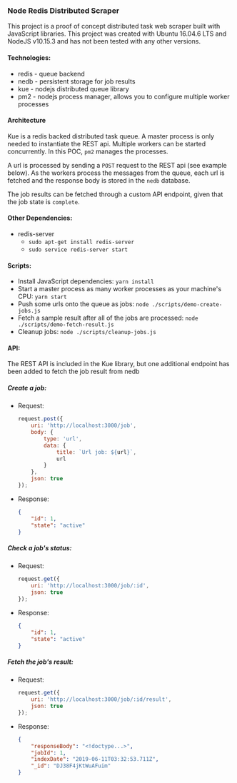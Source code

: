 ### Node Redis Distributed Scraper

This project is a proof of concept distributed task web scraper built with JavaScript libraries.
This project was created with Ubuntu 16.04.6 LTS and NodeJS v10.15.3 and has not been tested with any other versions.

#### Technologies:

- redis - queue backend
- nedb - persistent storage for job results
- kue - nodejs distributed queue library
- pm2 - nodejs process manager, allows you to configure multiple worker processes

#### Architecture

Kue is a redis backed distributed task queue. A master process is only needed to instantiate the REST api.
Multiple workers can be started concurrently. In this POC, `pm2` manages the processes.

A url is processed by sending a `POST` request to the REST api (see example below). As the workers process
the messages from the queue, each url is fetched and the response body is stored in the `nedb` database.

The job results can be fetched through a custom API endpoint, given that the job state is `complete`.

#### Other Dependencies:

- redis-server
  - `sudo apt-get install redis-server`
  - `sudo service redis-server start`

#### Scripts:

- Install JavaScript dependencies: `yarn install`
- Start a master process as many worker processes as your machine's CPU: `yarn start`
- Push some urls onto the queue as jobs: `node ./scripts/demo-create-jobs.js`
- Fetch a sample result after all of the jobs are processed: `node ./scripts/demo-fetch-result.js`
- Cleanup jobs: `node ./scripts/cleanup-jobs.js`

#### API:

The REST API is included in the Kue library, but one additional endpoint has been added to fetch the job result from nedb

##### Create a job:

- Request:

    ```javascript
    request.post({
        uri: 'http://localhost:3000/job',
        body: {
            type: 'url',
            data: {
                title: `Url job: ${url}`,
                url
            }
        },
        json: true
    });
    ```

- Response:

    ```json
    {
        "id": 1,
        "state": "active"
    }
    ```

##### Check a job's status:

- Request:

    ```javascript
    request.get({
        uri: 'http://localhost:3000/job/:id',
        json: true
    });
    ```

- Response:

    ```json
    {
        "id": 1,
        "state": "active"
    }
    ```

##### Fetch the job's result:

- Request:

    ```javascript
    request.get({
        uri: 'http://localhost:3000/job/:id/result',
        json: true
    });
    ```

- Response:

    ```json
    {
        "responseBody": "<!doctype...>",
        "jobId": 1,
        "indexDate": "2019-06-11T03:32:53.711Z",
        "_id": "DJ38F4jKtWuAFuim"
    }
    ```
